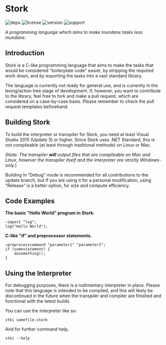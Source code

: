# Stork
![deps](https://img.shields.io/badge/dependencies-none-green.svg)      ![license](https://img.shields.io/badge/license-MIT-blue.svg) ![version](https://img.shields.io/badge/version-v0.04-orange.svg) ![support](https://img.shields.io/badge/platform-c%23.net%20%3E%3D%207-lightgrey.svg)

*A programming language which aims to make mundane tasks less mundane.*
## Introduction
Stork is a C-like programming language that aims to make the tasks that would be considered "boilerplate code" easier, by stripping the required work down, and by exporting the tasks into a vast standard library.

The language is currently not ready for general use, and is currently in the lexing/action tree stage of development. If, however, you want to contribute to the library, feel free to fork and make a pull request, which are considered on a case-by-case basis. Please remember to check the pull request templates beforehand.

## Building Stork
To build the interpreter or transpiler for Stork, you need at least Visual Studio 2015 (Update 3) or higher. Since Stork uses .NET Standard, this is not compileable (at least through traditional methods) on Linux or Mac.

(*Note: The transpiler **will** output files that are compileable on Mac and Linux, however the transpiler itself and the interpreter are strictly Windows-only.*)

Building in "Debug" mode is recommended for all contributions to the update branch, but if you are using it for a personal modification, using "Release" is a better option, for size and compute efficiency.

## Code Examples
**The basic "Hello World" program in Stork:**

    ~import "log";
    log("Hello World");

**C-like "if" and preprocessor statements.**

    ~preprocesscommand "parameter1" "parameter2";
    if (somestatement) {
	    dosomething();
    }

## Using the Interpreter
For debugging purposes, there is a rudimentary interpreter in place. Please note that this language is intended to be compiled, and this will likely be discontinued in the future when the transpiler and compiler are finished and functional with the latest builds.

You can use the interpreter like so:

    stki somefile.stork
And for further command help,

    stki --help
